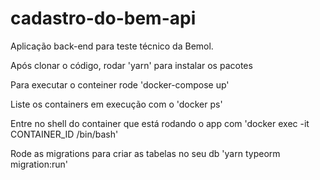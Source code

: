 # cadastro-do-bem-api
Aplicação back-end para teste técnico da Bemol.

Após clonar o código, rodar 'yarn' para instalar os pacotes

Para executar o conteiner rode 'docker-compose up'

Liste os containers em execução com o 'docker ps'

Entre no shell do container que está rodando o app com 'docker exec -it CONTAINER_ID /bin/bash'

Rode as migrations para criar as tabelas no seu db 'yarn typeorm migration:run'

